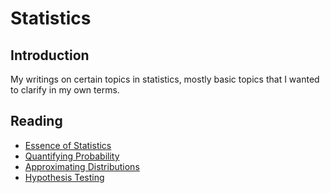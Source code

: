 # Statistics
## Introduction
My writings on certain topics in statistics, mostly basic topics that I wanted to clarify in my own terms.

## Reading
- [Essence of Statistics](https://pranigopu.github.io/statistics/essence-of-statistics.html)
- [Quantifying Probability](https://pranigopu.github.io/statistics/quantifying-probability.html)
- [Approximating Distributions](https://pranigopu.github.io/statistics/approximating-distributions.html)
- [Hypothesis Testing](https://pranigopu.github.io/statistics/hypothesis-testing.html)